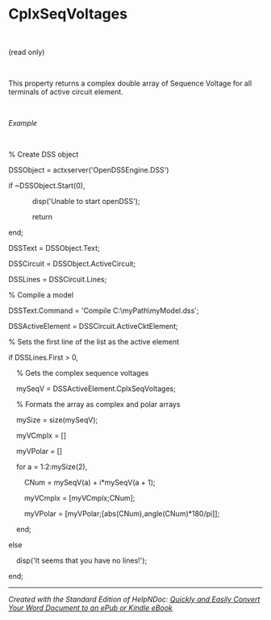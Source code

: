 # CplxSeqVoltages

&nbsp;

(read only)

&nbsp;

This property returns a complex double array of Sequence Voltage for all terminals of active circuit element.

&nbsp;

*Example*

&nbsp;

% Create DSS object

DSSObject = actxserver('OpenDSSEngine.DSS')

if ~DSSObject.Start(0),

&nbsp; &nbsp; &nbsp; &nbsp; &nbsp; &nbsp; disp('Unable to start openDSS');

&nbsp; &nbsp; &nbsp; &nbsp; &nbsp; &nbsp; return

end;

DSSText = DSSObject.Text;

DSSCircuit = DSSObject.ActiveCircuit;

DSSLines = DSSCircuit.Lines;

% Compile a model &nbsp; &nbsp;

DSSText.Command = 'Compile C:\\myPath\\myModel.dss';

DSSActiveElement = DSSCircuit.ActiveCktElement;

% Sets the first line of the list as the active element

if DSSLines.First \> 0,

&nbsp; &nbsp; % Gets the complex sequence voltages

&nbsp; &nbsp; mySeqV = DSSActiveElement.CplxSeqVoltages;

&nbsp; &nbsp; % Formats the array as complex and polar arrays

&nbsp; &nbsp; mySize = size(mySeqV);

&nbsp; &nbsp; myVCmplx = \[\]

&nbsp; &nbsp; myVPolar = \[\]

&nbsp; &nbsp; for a = 1:2:mySize(2),

&nbsp; &nbsp; &nbsp; &nbsp; CNum = mySeqV(a) + i\*mySeqV(a + 1);

&nbsp; &nbsp; &nbsp; &nbsp; myVCmplx = \[myVCmplx;CNum\];

&nbsp; &nbsp; &nbsp; &nbsp; myVPolar = \[myVPolar;\[abs(CNum),angle(CNum)\*180/pi\]\];

&nbsp; &nbsp; end;

else&nbsp;

&nbsp; &nbsp; disp('It seems that you have no lines\!');

end;

***
_Created with the Standard Edition of HelpNDoc: [Quickly and Easily Convert Your Word Document to an ePub or Kindle eBook](<https://www.helpndoc.com/step-by-step-guides/how-to-convert-a-word-docx-file-to-an-epub-or-kindle-ebook/>)_
